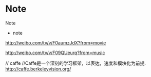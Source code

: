 # Note
Note
- note

http://weibo.com/tv/v/F0aumzJdX?from=movie

http://weibo.com/tv/v/F09QUeurq?from=music

// caffe
//Caffe是一个深刻的学习框架，以表达，速度和模块化为前​​提.
http://caffe.berkeleyvision.org/
